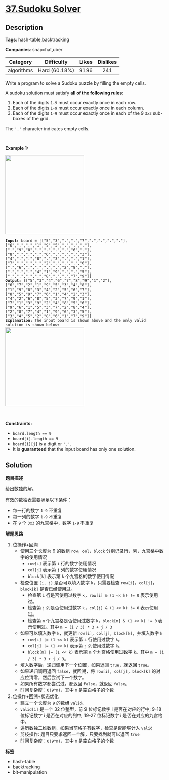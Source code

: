 # [37.Sudoku Solver](https://leetcode.com/problems/sudoku-solver/description/)

## Description

**Tags**: hash-table,backtracking

**Companies**: snapchat,uber

|  Category  |  Difficulty   | Likes | Dislikes |
| :--------: | :-----------: | :---: | :------: |
| algorithms | Hard (60.18%) | 9196  |   241    |

<p>Write a program to solve a Sudoku puzzle by filling the empty cells.</p>
<p>A sudoku solution must satisfy <strong>all of the following rules</strong>:</p>
<ol>
  <li>Each of the digits <code>1-9</code> must occur exactly once in each row.</li>
  <li>Each of the digits <code>1-9</code> must occur exactly once in each column.</li>
  <li>Each of the digits <code>1-9</code> must occur exactly once in each of the 9 <code>3x3</code> sub-boxes of the grid.</li>
</ol>
<p>The <code>&#39;.&#39;</code> character indicates empty cells.</p>
<p>&nbsp;</p>
<p><strong class="example">Example 1:</strong></p>
<img src="https://upload.wikimedia.org/wikipedia/commons/thumb/f/ff/Sudoku-by-L2G-20050714.svg/250px-Sudoku-by-L2G-20050714.svg.png" style="height:250px; width:250px" />
<pre><code><strong>Input:</strong> board = [[&quot;5&quot;,&quot;3&quot;,&quot;.&quot;,&quot;.&quot;,&quot;7&quot;,&quot;.&quot;,&quot;.&quot;,&quot;.&quot;,&quot;.&quot;],[&quot;6&quot;,&quot;.&quot;,&quot;.&quot;,&quot;1&quot;,&quot;9&quot;,&quot;5&quot;,&quot;.&quot;,&quot;.&quot;,&quot;.&quot;],[&quot;.&quot;,&quot;9&quot;,&quot;8&quot;,&quot;.&quot;,&quot;.&quot;,&quot;.&quot;,&quot;.&quot;,&quot;6&quot;,&quot;.&quot;],[&quot;8&quot;,&quot;.&quot;,&quot;.&quot;,&quot;.&quot;,&quot;6&quot;,&quot;.&quot;,&quot;.&quot;,&quot;.&quot;,&quot;3&quot;],[&quot;4&quot;,&quot;.&quot;,&quot;.&quot;,&quot;8&quot;,&quot;.&quot;,&quot;3&quot;,&quot;.&quot;,&quot;.&quot;,&quot;1&quot;],[&quot;7&quot;,&quot;.&quot;,&quot;.&quot;,&quot;.&quot;,&quot;2&quot;,&quot;.&quot;,&quot;.&quot;,&quot;.&quot;,&quot;6&quot;],[&quot;.&quot;,&quot;6&quot;,&quot;.&quot;,&quot;.&quot;,&quot;.&quot;,&quot;.&quot;,&quot;2&quot;,&quot;8&quot;,&quot;.&quot;],[&quot;.&quot;,&quot;.&quot;,&quot;.&quot;,&quot;4&quot;,&quot;1&quot;,&quot;9&quot;,&quot;.&quot;,&quot;.&quot;,&quot;5&quot;],[&quot;.&quot;,&quot;.&quot;,&quot;.&quot;,&quot;.&quot;,&quot;8&quot;,&quot;.&quot;,&quot;.&quot;,&quot;7&quot;,&quot;9&quot;]]
<strong>Output:</strong> [[&quot;5&quot;,&quot;3&quot;,&quot;4&quot;,&quot;6&quot;,&quot;7&quot;,&quot;8&quot;,&quot;9&quot;,&quot;1&quot;,&quot;2&quot;],[&quot;6&quot;,&quot;7&quot;,&quot;2&quot;,&quot;1&quot;,&quot;9&quot;,&quot;5&quot;,&quot;3&quot;,&quot;4&quot;,&quot;8&quot;],[&quot;1&quot;,&quot;9&quot;,&quot;8&quot;,&quot;3&quot;,&quot;4&quot;,&quot;2&quot;,&quot;5&quot;,&quot;6&quot;,&quot;7&quot;],[&quot;8&quot;,&quot;5&quot;,&quot;9&quot;,&quot;7&quot;,&quot;6&quot;,&quot;1&quot;,&quot;4&quot;,&quot;2&quot;,&quot;3&quot;],[&quot;4&quot;,&quot;2&quot;,&quot;6&quot;,&quot;8&quot;,&quot;5&quot;,&quot;3&quot;,&quot;7&quot;,&quot;9&quot;,&quot;1&quot;],[&quot;7&quot;,&quot;1&quot;,&quot;3&quot;,&quot;9&quot;,&quot;2&quot;,&quot;4&quot;,&quot;8&quot;,&quot;5&quot;,&quot;6&quot;],[&quot;9&quot;,&quot;6&quot;,&quot;1&quot;,&quot;5&quot;,&quot;3&quot;,&quot;7&quot;,&quot;2&quot;,&quot;8&quot;,&quot;4&quot;],[&quot;2&quot;,&quot;8&quot;,&quot;7&quot;,&quot;4&quot;,&quot;1&quot;,&quot;9&quot;,&quot;6&quot;,&quot;3&quot;,&quot;5&quot;],[&quot;3&quot;,&quot;4&quot;,&quot;5&quot;,&quot;2&quot;,&quot;8&quot;,&quot;6&quot;,&quot;1&quot;,&quot;7&quot;,&quot;9&quot;]]
<strong>Explanation:</strong>&nbsp;The input board is shown above and the only valid solution is shown below:
<img src="https://upload.wikimedia.org/wikipedia/commons/thumb/3/31/Sudoku-by-L2G-20050714_solution.svg/250px-Sudoku-by-L2G-20050714_solution.svg.png" style="height:250px; width:250px" /></code></pre>
<p>&nbsp;</p>
<p><strong>Constraints:</strong></p>
<ul>
  <li><code>board.length == 9</code></li>
  <li><code>board[i].length == 9</code></li>
  <li><code>board[i][j]</code> is a digit or <code>&#39;.&#39;</code>.</li>
  <li>It is <strong>guaranteed</strong> that the input board has only one solution.</li>
</ul>

## Solution

**题目描述**

给出数独的解。

有效的数独表需要满足以下条件：

- 每一行的数字 `1-9` 不重复
- 每一列的数字 `1-9` 不重复
- 在 `9` 个 `3x3` 的九宫格中，数字 `1-9` 不重复

**解题思路**

1. 位操作+回溯
   - 使用三个长度为 9 的数组 `row`，`col`，`block` 分别记录行，列，九宫格中数字的使用情况
     - `row[i]` 表示第 `i` 行的数字使用情况
     - `col[j]` 表示第 `j` 列的数字使用情况
     - `block[k]` 表示第 `k` 个九宫格的数字使用情况
   - 检查位置 `(i, j)` 是否可以填入数字 `k`，只需要检查 `row[i]`，`col[j]`，`block[k]` 是否已经使用过。
     - 检查第 `i` 行是否使用过数字 `k`，`row[i] & (1 << k) != 0` 表示使用过。
     - 检查第 `j` 列是否使用过数字 `k`，`col[j] & (1 << k) != 0` 表示使用过。
     - 检查第 `m` 个九宫格是否使用过数字 `k`，`block[m] & (1 << k) != 0` 表示使用过。其中 `m = (i / 3) * 3 + j / 3`
   - 如果可以填入数字 `k`，就更新 `row[i]`，`col[j]`，`block[k]`，并填入数字 `k`
     - `row[i] |= (1 << k)` 表示第 `i` 行使用过数字 `k`。
     - `col[j] |= (1 << k)` 表示第 `j` 列使用过数字 `k`。
     - `block[m] |= (1 << k)` 表示第 `m` 个九宫格使用过数字 `k`。其中 `m = (i / 3) * 3 + j / 3`。
   - 填入数字后，递归调用下一个位置，如果返回 `true`，就返回 `true`。
   - 如果递归调用返回 `false`，就回溯，将 `row[i]`，`col[j]`，`block[k]` 的对应位清零，然后尝试下一个数字。
   - 如果所有数字都尝试过，都返回 `false`，就返回 `false`。
   - 时间复杂度：`O(9^m)`，其中 `m` 是空白格子的个数
2. 位操作+回溯+状态优化
   - 建立一个长度为 `9` 的数组 `valid`。
   - `valid[i]` 是一个 32 位整型，前 9 位标记数字 i 是否在对应的行中; 9-18 位标记数字 i 是否在对应的列中; 19-27 位标记数字 i 是否在对应的九宫格中。
   - 遍历数独二维数组，如果当前格子有数字，检查是否能够计入 `valid`
   - 剪枝操作: 题目只要求返回一个解，只要找到就可以返回 `true`
   - 时间复杂度：`O(9^m)`，其中 `m` 是空白格子的个数

**标签**

- hash-table
- backtracking
- bit-manipulation
